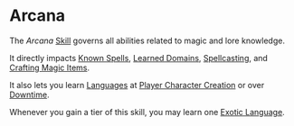# Arcana

The *Arcana* [Skill](Skills.md) governs all abilities related to magic and lore knowledge.

It directly impacts [Known Spells](../../Magic/Spellcasting/Spell%20Learning/Known%20Spells.md), [Learned Domains](../../Magic/Spellcasting/Spell%20Learning/Learned%20Domains.md), [Spellcasting](../../Magic/Spellcasting/Spellcasting.md), and [Crafting Magic Items](../../Magic/Crafting/Crafting%20Magic%20Items.md).

It also lets you learn [Languages](../Ancenstries/The%20People%20of%20Mithrinia/Languages/Languages.md) at [Player Character Creation](../../Character%20Creation/Player%20Character%20Creation.md) or over [Downtime](../../Game%20Procedures/Exploration/Downtime.md).

Whenever you gain a tier of this skill, you may learn one [Exotic Language](../Ancenstries/The%20People%20of%20Mithrinia/Languages/Languages.md#Exotic%20Languages).
